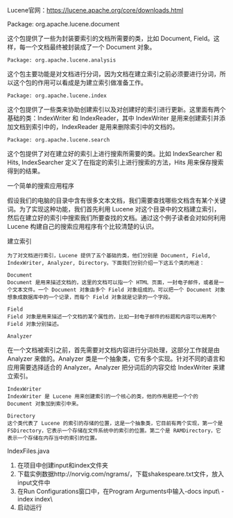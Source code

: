 Lucene官网：https://lucene.apache.org/core/downloads.html    

Package: org.apache.lucene.document

这个包提供了一些为封装要索引的文档所需要的类，比如 Document, Field。这样，每一个文档最终被封装成了一个 Document 对象。

    Package: org.apache.lucene.analysis

这个包主要功能是对文档进行分词，因为文档在建立索引之前必须要进行分词，所以这个包的作用可以看成是为建立索引做准备工作。

    Package: org.apache.lucene.index

这个包提供了一些类来协助创建索引以及对创建好的索引进行更新。这里面有两个基础的类：IndexWriter 和 IndexReader，其中 IndexWriter 是用来创建索引并添加文档到索引中的，IndexReader 是用来删除索引中的文档的。

    Package: org.apache.lucene.search

这个包提供了对在建立好的索引上进行搜索所需要的类。比如 IndexSearcher 和 Hits, IndexSearcher 定义了在指定的索引上进行搜索的方法，Hits 用来保存搜索得到的结果。

一个简单的搜索应用程序

假设我们的电脑的目录中含有很多文本文档，我们需要查找哪些文档含有某个关键词。为了实现这种功能，我们首先利用 Lucene 对这个目录中的文档建立索引，然后在建立好的索引中搜索我们所要查找的文档。通过这个例子读者会对如何利用 Lucene 构建自己的搜索应用程序有个比较清楚的认识。

建立索引

    为了对文档进行索引，Lucene 提供了五个基础的类，他们分别是 Document, Field, IndexWriter, Analyzer, Directory。下面我们分别介绍一下这五个类的用途：

    Document
    Document 是用来描述文档的，这里的文档可以指一个 HTML 页面，一封电子邮件，或者是一个文本文件。一个 Document 对象由多个 Field 对象组成的。可以把一个 Document 对象想象成数据库中的一个记录，而每个 Field 对象就是记录的一个字段。

    Field
    Field 对象是用来描述一个文档的某个属性的，比如一封电子邮件的标题和内容可以用两个 Field 对象分别描述。

    Analyzer
在一个文档被索引之前，首先需要对文档内容进行分词处理，这部分工作就是由 Analyzer 来做的。Analyzer 类是一个抽象类，它有多个实现。针对不同的语言和应用需要选择适合的 Analyzer。Analyzer 把分词后的内容交给 IndexWriter 来建立索引。

    IndexWriter
    IndexWriter 是 Lucene 用来创建索引的一个核心的类，他的作用是把一个个的 Document 对象加到索引中来。

    Directory
    这个类代表了 Lucene 的索引的存储的位置，这是一个抽象类，它目前有两个实现，第一个是 FSDirectory，它表示一个存储在文件系统中的索引的位置。第二个是 RAMDirectory，它表示一个存储在内存当中的索引的位置。


IndexFiles.java
1. 在项目中创建input和index文件夹
2. 下载实例数据http://norvig.com/ngrams/，下载shakespeare.txt文件，放入input文件中
3. 在Run Configurations窗口中，在Program Arguments中输入-docs input\ -index index\
4. 启动运行
